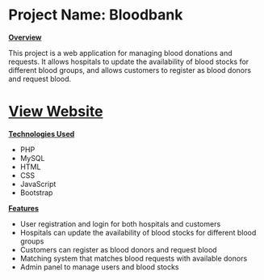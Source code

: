 # Project Name: Bloodbank
<b><u>Overview</u></b>
<p>This project is a web application for managing blood donations and requests. It allows hospitals to update the availability of blood stocks for different blood groups, and allows customers to register as blood donors and request blood.
</p>

<h1><a href="https://bbaditya.000webhostapp.com/" target="_blank">View Website</a></h1>

<b><u>Technologies Used</u></b>
<ul>
    <li>PHP</li>
    <li>MySQL</li>
    <li>HTML</li>
    <li>CSS</li>
    <li>JavaScript</li>
    <li>Bootstrap</li>
</ul>

<b><u>Features</u></b>

<ul>
    <li>User registration and login for both hospitals and customers</li>
    <li>Hospitals can update the availability of blood stocks for different blood groups</li>
    <li>Customers can register as blood donors and request blood</li>
    <li>Matching system that matches blood requests with available donors</li>
    <li>Admin panel to manage users and blood stocks</li>
</ul>
